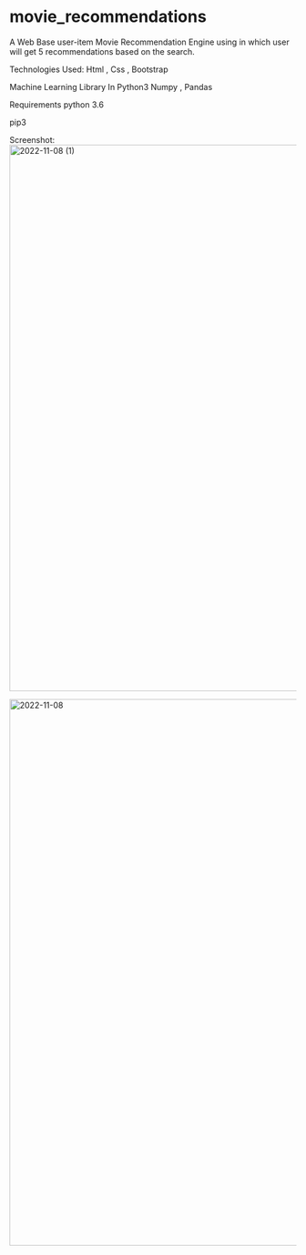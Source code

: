 # movie_recommendations
A Web Base user-item Movie Recommendation Engine using  in which user will get 5 recommendations based on the search.

Technologies Used:
Html , Css , Bootstrap

Machine Learning Library In Python3
Numpy , Pandas

Requirements
python 3.6

pip3

Screenshot:
<img width="960" alt="2022-11-08 (1)" src="https://user-images.githubusercontent.com/104514318/229742958-58ad5a15-4afe-4cf2-aeba-01a60e6c44f4.png">

<img width="960" alt="2022-11-08" src="https://user-images.githubusercontent.com/104514318/229742997-688fa463-4214-4795-a43d-bf5baa24db50.png">

